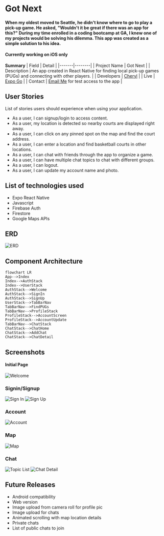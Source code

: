 # Got Next

#### When my oldest moved to Seattle, he didn't know where to go to play a pick-up game. He asked, "Wouldn't it be great if there was an app for this?" During my time enrolled in a coding bootcamp at GA, I knew one of my projects would be solving his dilemma. This app was created as a simple solution to his idea. 
#### Currently working on iOS only

**Summary**
| Field | Detail |
|-------|--------|
| Project Name | Got Next |
| Description | An app created in React Native for finding local pick-up games (PUGs) and connecting with other players. |
| Developers | [Cheryl](https://github.com/chess2022) |
| Live | [Expo Go](exp://exp.host/@caweigel007/GotNext?release-channel=default) |
| Contact | [Email Me](mailto:cheryl.weigel@gmail.com) for test access to the app |


## User Stories

List of stories users should experience when using your application.

- As a user, I can signup/login to access content.
- As a user, my location is detected so nearby courts are displayed right away.
- As a user, I can click on any pinned spot on the map and find the court address.
- As a user, I can enter a location and find basketball courts in other locations.
- As a user, I can chat with friends through the app to organize a game.
- As a user, I can have multiple chat topics to chat with different groups.
- As a user, I can logout.
- As a user, I can update my account name and photo.

## List of technologies used

- Expo React Native
- Javascript
- Firebase Auth
- Firestore
- Google Maps APIs


## ERD
![ERD](/app/assets/erd.png)


## Component Architecture

```mermaid
flowchart LR
App-->Index
Index-->AuthStack
Index-->UserStack
AuthStack-->Welcome
AuthStack-->SignIn
AuthStack-->SignUp
UserStack-->TabBarNav
TabBarNav-->FindPUGs
TabBarNav-->ProfileStack
ProfileStack-->AccountScreen
ProfileStack-->AccountUpdate
TabBarNav-->ChatStack
ChatStack-->ChatHome
ChatStack-->AddChat
ChatStack-->ChatDetail
```

## Screenshots

#### Initial Page
![Welcome](/app/assets/screenshots/welcome.png)

### Signin/Signup
![Sign In](/app/assets/screenshots/signin.png)
![Sign Up](/app/assets/screenshots/signup.png)

### Account
![Account](/app/assets/screenshots/account.png)

### Map
![Map](/app/assets/screenshots/map.png)

### Chat
![Topic List](/app/assets/screenshots/topic_list.png)
![Chat Detail](/app/assets/screenshots/chat_detail.png)


## Future Releases

- Android compatibility
- Web version
- Image upload from camera roll for profile pic
- Image upload for chats
- Animated scrolling with map location details
- Private chats 
- List of public chats to join




